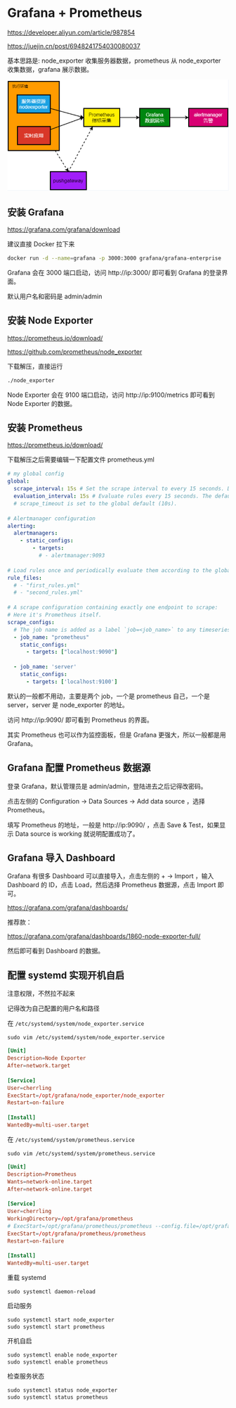 
# Grafana + Prometheus 

https://developer.aliyun.com/article/987854

https://juejin.cn/post/6948241754030080037

基本思路是: node_exporter 收集服务器数据，prometheus 从 node_exporter 收集数据，grafana 展示数据。

![alt text](assets/grafana/image.png)

## 安装 Grafana

https://grafana.com/grafana/download

建议直接 Docker 拉下来

```bash
docker run -d --name=grafana -p 3000:3000 grafana/grafana-enterprise
```
Grafana 会在 3000 端口启动，访问 http://ip:3000/ 即可看到 Grafana 的登录界面。

默认用户名和密码是 admin/admin

## 安装 Node Exporter

https://prometheus.io/download/

https://github.com/prometheus/node_exporter

下载解压，直接运行

```bash
./node_exporter
```

Node Exporter 会在 9100 端口启动，访问 http://ip:9100/metrics 即可看到 Node Exporter 的数据。

## 安装 Prometheus

https://prometheus.io/download/

下载解压之后需要编辑一下配置文件 prometheus.yml

```yaml
# my global config
global:
  scrape_interval: 15s # Set the scrape interval to every 15 seconds. Default is every 1 minute.
  evaluation_interval: 15s # Evaluate rules every 15 seconds. The default is every 1 minute.
  # scrape_timeout is set to the global default (10s).

# Alertmanager configuration
alerting:
  alertmanagers:
    - static_configs:
        - targets:
          # - alertmanager:9093

# Load rules once and periodically evaluate them according to the global 'evaluation_interval'.
rule_files:
  # - "first_rules.yml"
  # - "second_rules.yml"

# A scrape configuration containing exactly one endpoint to scrape:
# Here it's Prometheus itself.
scrape_configs:
  # The job name is added as a label `job=<job_name>` to any timeseries scraped from this config.
  - job_name: "prometheus"
    static_configs:
      - targets: ["localhost:9090"]

  - job_name: 'server'
    static_configs:
      - targets: ['localhost:9100']
```

默认的一般都不用动，主要是两个 job，一个是 prometheus 自己，一个是 server，server 是 node_exporter 的地址。

访问 http://ip:9090/ 即可看到 Prometheus 的界面。

其实 Prometheus 也可以作为监控面板，但是 Grafana 更强大，所以一般都是用 Grafana。

## Grafana 配置 Prometheus 数据源

登录 Grafana，默认管理员是 admin/admin，登陆进去之后记得改密码。

点击左侧的 Configuration -> Data Sources -> Add data source ，选择 Prometheus。

填写 Prometheus 的地址，一般是 http://ip:9090/ ，点击 Save & Test，如果显示 Data source is working 就说明配置成功了。

## Grafana 导入 Dashboard

Grafana 有很多 Dashboard 可以直接导入，点击左侧的 + -> Import ，输入 Dashboard 的 ID，点击 Load，然后选择 Prometheus 数据源，点击 Import 即可。

https://grafana.com/grafana/dashboards/

推荐款：

https://grafana.com/grafana/dashboards/1860-node-exporter-full/

然后即可看到 Dashboard 的数据。

## 配置 systemd 实现开机自启

注意权限，不然拉不起来

记得改为自己配置的用户名和路径

在 `/etc/systemd/system/node_exporter.service`

```shell
sudo vim /etc/systemd/system/node_exporter.service
```

```conf
[Unit]
Description=Node Exporter
After=network.target

[Service]
User=cherrling
ExecStart=/opt/grafana/node_exporter/node_exporter
Restart=on-failure

[Install]
WantedBy=multi-user.target
```

在 `/etc/systemd/system/prometheus.service`

```shell
sudo vim /etc/systemd/system/prometheus.service
```

```conf
[Unit]
Description=Prometheus
Wants=network-online.target
After=network-online.target

[Service]
User=cherrling
WorkingDirectory=/opt/grafana/prometheus
# ExecStart=/opt/grafana/prometheus/prometheus --config.file=/opt/grafana/prometheus/prometheus.yml --storage.tsdb.path=/opt/grafana/prometheus/data
ExecStart=/opt/grafana/prometheus/prometheus 
Restart=on-failure

[Install]
WantedBy=multi-user.target
```

重载 systemd

```shell
sudo systemctl daemon-reload
```

启动服务

```shell
sudo systemctl start node_exporter
sudo systemctl start prometheus
```

开机自启

```shell
sudo systemctl enable node_exporter
sudo systemctl enable prometheus
```

检查服务状态

```shell
sudo systemctl status node_exporter
sudo systemctl status prometheus
```

